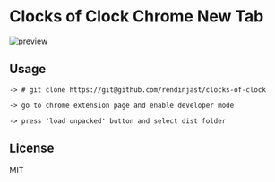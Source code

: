 # Clocks of Clock Chrome New Tab

![preview](./wiki-cli.gif)

## Usage

```
-> # git clone https://git@github.com/rendinjast/clocks-of-clock

-> go to chrome extension page and enable developer mode

-> press 'load unpacked' button and select dist folder

```

## License

MIT
